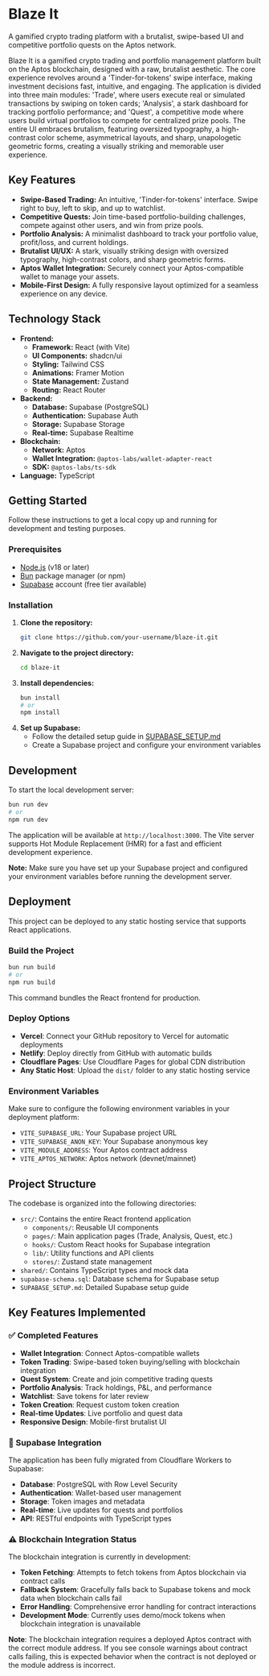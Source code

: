 # Blaze It

A gamified crypto trading platform with a brutalist, swipe-based UI and competitive portfolio quests on the Aptos network.

Blaze It is a gamified crypto trading and portfolio management platform built on the Aptos blockchain, designed with a raw, brutalist aesthetic. The core experience revolves around a 'Tinder-for-tokens' swipe interface, making investment decisions fast, intuitive, and engaging. The application is divided into three main modules: 'Trade', where users execute real or simulated transactions by swiping on token cards; 'Analysis', a stark dashboard for tracking portfolio performance; and 'Quest', a competitive mode where users build virtual portfolios to compete for centralized prize pools. The entire UI embraces brutalism, featuring oversized typography, a high-contrast color scheme, asymmetrical layouts, and sharp, unapologetic geometric forms, creating a visually striking and memorable user experience.

## Key Features

-   **Swipe-Based Trading:** An intuitive, 'Tinder-for-tokens' interface. Swipe right to buy, left to skip, and up to watchlist.
-   **Competitive Quests:** Join time-based portfolio-building challenges, compete against other users, and win from prize pools.
-   **Portfolio Analysis:** A minimalist dashboard to track your portfolio value, profit/loss, and current holdings.
-   **Brutalist UI/UX:** A stark, visually striking design with oversized typography, high-contrast colors, and sharp geometric forms.
-   **Aptos Wallet Integration:** Securely connect your Aptos-compatible wallet to manage your assets.
-   **Mobile-First Design:** A fully responsive layout optimized for a seamless experience on any device.

## Technology Stack

-   **Frontend:**
    -   **Framework:** React (with Vite)
    -   **UI Components:** shadcn/ui
    -   **Styling:** Tailwind CSS
    -   **Animations:** Framer Motion
    -   **State Management:** Zustand
    -   **Routing:** React Router
-   **Backend:**
    -   **Database:** Supabase (PostgreSQL)
    -   **Authentication:** Supabase Auth
    -   **Storage:** Supabase Storage
    -   **Real-time:** Supabase Realtime
-   **Blockchain:**
    -   **Network:** Aptos
    -   **Wallet Integration:** `@aptos-labs/wallet-adapter-react`
    -   **SDK:** `@aptos-labs/ts-sdk`
-   **Language:** TypeScript

## Getting Started

Follow these instructions to get a local copy up and running for development and testing purposes.

### Prerequisites

-   [Node.js](https://nodejs.org/) (v18 or later)
-   [Bun](https://bun.sh/) package manager (or npm)
-   [Supabase](https://supabase.com) account (free tier available)

### Installation

1.  **Clone the repository:**
    ```sh
    git clone https://github.com/your-username/blaze-it.git
    ```
2.  **Navigate to the project directory:**
    ```sh
    cd blaze-it
    ```
3.  **Install dependencies:**
    ```sh
    bun install
    # or
    npm install
    ```
4.  **Set up Supabase:**
    - Follow the detailed setup guide in [SUPABASE_SETUP.md](./SUPABASE_SETUP.md)
    - Create a Supabase project and configure your environment variables

## Development

To start the local development server:

```sh
bun run dev
# or
npm run dev
```

The application will be available at `http://localhost:3000`. The Vite server supports Hot Module Replacement (HMR) for a fast and efficient development experience.

**Note:** Make sure you have set up your Supabase project and configured your environment variables before running the development server.

## Deployment

This project can be deployed to any static hosting service that supports React applications.

### Build the Project

```sh
bun run build
# or
npm run build
```

This command bundles the React frontend for production.

### Deploy Options

- **Vercel**: Connect your GitHub repository to Vercel for automatic deployments
- **Netlify**: Deploy directly from GitHub with automatic builds
- **Cloudflare Pages**: Use Cloudflare Pages for global CDN distribution
- **Any Static Host**: Upload the `dist/` folder to any static hosting service

### Environment Variables

Make sure to configure the following environment variables in your deployment platform:

- `VITE_SUPABASE_URL`: Your Supabase project URL
- `VITE_SUPABASE_ANON_KEY`: Your Supabase anonymous key
- `VITE_MODULE_ADDRESS`: Your Aptos contract address
- `VITE_APTOS_NETWORK`: Aptos network (devnet/mainnet)

## Project Structure

The codebase is organized into the following directories:

-   `src/`: Contains the entire React frontend application
    -   `components/`: Reusable UI components
    -   `pages/`: Main application pages (Trade, Analysis, Quest, etc.)
    -   `hooks/`: Custom React hooks for Supabase integration
    -   `lib/`: Utility functions and API clients
    -   `stores/`: Zustand state management
-   `shared/`: Contains TypeScript types and mock data
-   `supabase-schema.sql`: Database schema for Supabase setup
-   `SUPABASE_SETUP.md`: Detailed Supabase setup guide

## Key Features Implemented

### ✅ Completed Features

- **Wallet Integration**: Connect Aptos-compatible wallets
- **Token Trading**: Swipe-based token buying/selling with blockchain integration
- **Quest System**: Create and join competitive trading quests
- **Portfolio Analysis**: Track holdings, P&L, and performance
- **Watchlist**: Save tokens for later review
- **Token Creation**: Request custom token creation
- **Real-time Updates**: Live portfolio and quest data
- **Responsive Design**: Mobile-first brutalist UI

### 🔄 Supabase Integration

The application has been fully migrated from Cloudflare Workers to Supabase:

- **Database**: PostgreSQL with Row Level Security
- **Authentication**: Wallet-based user management
- **Storage**: Token images and metadata
- **Real-time**: Live updates for quests and portfolios
- **API**: RESTful endpoints with TypeScript types

### ⚠️ Blockchain Integration Status

The blockchain integration is currently in development:

- **Token Fetching**: Attempts to fetch tokens from Aptos blockchain via contract calls
- **Fallback System**: Gracefully falls back to Supabase tokens and mock data when blockchain calls fail
- **Error Handling**: Comprehensive error handling for contract interactions
- **Development Mode**: Currently uses demo/mock tokens when blockchain integration is unavailable

**Note**: The blockchain integration requires a deployed Aptos contract with the correct module address. If you see console warnings about contract calls failing, this is expected behavior when the contract is not deployed or the module address is incorrect.
